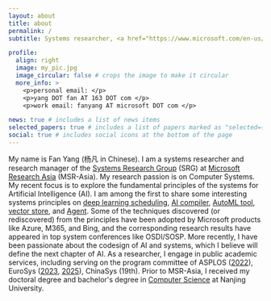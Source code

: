 ```yaml
---
layout: about
title: about
permalink: /
subtitle: Systems researcher, <a href="https://www.microsoft.com/en-us/research/people/fanyang/">Research Manager</a> of SRG@MSR-Asia

profile:
  align: right
  image: my_pic.jpg
  image_circular: false # crops the image to make it circular
  more_info: >
    <p>personal email: </p>
    <p>yang DOT fan AT 163 DOT com </p>
    <p>work email: fanyang AT microsoft DOT com </p>

news: true # includes a list of news items
selected_papers: true # includes a list of papers marked as "selected={true}"
social: true # includes social icons at the bottom of the page
---
```


My name is Fan Yang (杨凡 in Chinese). I am a systems researcher and research manager of the [Systems Research Group](https://www.microsoft.com/en-us/research/group/systems-research-group-asia/) (SRG) at [Microsoft Research Asia](https://www.microsoft.com/en-us/research/lab/microsoft-research-asia/) (MSR-Asia). My research passion is on Computer Systems. My recent focus is to explore the fundamental principles of the systems for Artificial Intelligence (AI). I am among the first to share some interesting systems principles on [deep learning scheduling](https://github.com/microsoft/pai), [AI compiler](https://www.microsoft.com/en-us/research/blog/building-a-heavy-metal-quartet-of-ai-compilers/), [AutoML tool](https://github.com/microsoft/nni), [vector store](https://www.microsoft.com/en-us/research/blog/unified-database-laying-the-foundation-for-large-language-model-vertical-applications/), and [Agent](https://www.microsoft.com/en-us/research/publication/parrot-efficient-serving-of-llm-based-applications-with-semantic-variable/). Some of the techniques discovered (or rediscovered) from the principles have been adopted by Microsoft products like Azure, M365, and Bing, and the corresponding research results have appeared in top system conferences like OSDI/SOSP. More recently, I have been passionate about the codesign of AI and systems, which I believe will define the next chapter of AI. As a researcher, I engage in public academic services, including serving on the program committee of ASPLOS ([2022](https://www.asplos-conference.org/asplos2022/index.html%3Fp=44.html)), EuroSys ([2023](https://2023.eurosys.org/pc.html), [2025](https://2025.eurosys.org/pc.html)), ChinaSys (19th). Prior to MSR-Asia, I received my doctoral degree and bachelor's degree in [Computer Science](http://cs.nju.edu.cn/) at Nanjing University. 
